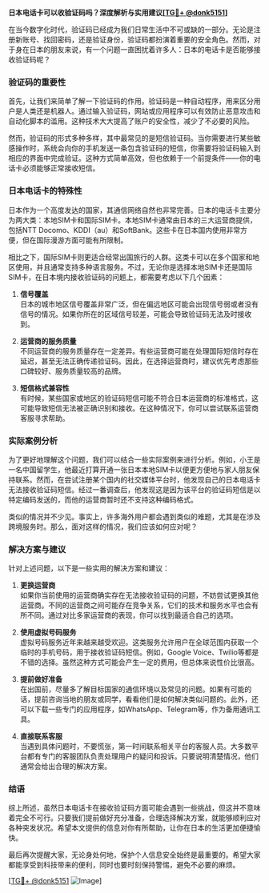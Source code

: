 **日本电话卡可以收验证码吗？深度解析与实用建议[[TG💪+ @donk5151](https://t.me/s/donk5151)]**

在当今数字化时代，验证码已经成为我们日常生活中不可或缺的一部分。无论是注册新账号、找回密码，还是验证身份，验证码都扮演着重要的安全角色。然而，对于身在日本的朋友来说，有一个问题一直困扰着许多人：日本的电话卡是否能够接收验证码呢？

### 验证码的重要性

首先，让我们来简单了解一下验证码的作用。验证码是一种自动程序，用来区分用户是人类还是机器人。通过输入验证码，网站或应用程序可以有效防止恶意攻击和自动化脚本的滥用。这种技术大大提高了账户的安全性，减少了不必要的风险。

然而，验证码的形式多种多样，其中最常见的是短信验证码。当你需要进行某些敏感操作时，系统会向你的手机发送一条包含验证码的短信，你需要将验证码输入到相应的界面中完成验证。这种方式简单高效，但也依赖于一个前提条件——你的电话卡必须能够正常接收短信。

### 日本电话卡的特殊性

日本作为一个高度发达的国家，其通信网络自然也非常完善。日本的电话卡主要分为两大类：本地SIM卡和国际SIM卡。本地SIM卡通常由日本的三大运营商提供，包括NTT Docomo、KDDI（au）和SoftBank。这些卡在日本国内使用非常方便，但在国际漫游方面可能有所限制。

相比之下，国际SIM卡则更适合经常出国旅行的人群。这类卡可以在多个国家和地区使用，并且通常支持多种语言服务。不过，无论你是选择本地SIM卡还是国际SIM卡，在日本境内接收验证码的问题上，都需要考虑以下几个因素：

1. **信号覆盖**  
   日本的城市地区信号覆盖非常广泛，但在偏远地区可能会出现信号弱或者没有信号的情况。如果你所在的区域信号较差，可能会导致验证码无法及时接收到。

2. **运营商的服务质量**  
   不同运营商的服务质量存在一定差异。有些运营商可能在处理国际短信时存在延迟，甚至无法正确传递验证码。因此，在选择运营商时，建议优先考虑那些口碑较好、服务质量较高的品牌。

3. **短信格式兼容性**  
   有时候，某些国家或地区的验证码短信可能不符合日本运营商的标准格式，这可能导致短信无法被正确识别和接收。在这种情况下，你可以尝试联系运营商客服寻求帮助。

### 实际案例分析

为了更好地理解这个问题，我们可以结合一些实际案例来进行分析。例如，小王是一名中国留学生，他最近打算开通一张日本本地SIM卡以便更方便地与家人朋友保持联系。然而，在尝试注册某个国内的社交媒体平台时，他发现自己的日本电话卡无法接收验证码短信。经过一番调查后，他发现这是因为该平台的验证码短信是以特定编码发送的，而他的运营商暂时还不支持这种编码格式。

类似的情况并不少见。事实上，许多海外用户都会遇到类似的难题，尤其是在涉及跨境服务时。那么，面对这样的情况，我们应该如何应对呢？

### 解决方案与建议

针对上述问题，以下是一些实用的解决方案和建议：

1. **更换运营商**  
   如果你当前使用的运营商确实存在无法接收验证码的问题，不妨尝试更换其他运营商。不同的运营商之间可能存在竞争关系，它们的技术和服务水平也会有所不同。通过对比多家运营商的表现，你可以找到最适合自己的选项。

2. **使用虚拟号码服务**  
   虚拟号码服务近年来越来越受欢迎。这类服务允许用户在全球范围内获取一个临时的手机号码，用于接收验证码短信。例如，Google Voice、Twilio等都是不错的选择。虽然这种方式可能会产生一定的费用，但总体来说性价比很高。

3. **提前做好准备**  
   在出国前，尽量多了解目标国家的通信环境以及常见的问题。如果有可能的话，提前咨询当地的朋友或同学，看看他们是如何解决类似问题的。此外，还可以下载一些专门的应用程序，如WhatsApp、Telegram等，作为备用通讯工具。

4. **直接联系客服**  
   当遇到具体问题时，不要慌张，第一时间联系相关平台的客服人员。大多数平台都有专门的客服团队负责处理用户的疑问和投诉。只要说明清楚情况，他们通常会给出合理的解决方案。

### 结语

综上所述，虽然日本电话卡在接收验证码方面可能会遇到一些挑战，但这并不意味着完全不可行。只要我们提前做好充分准备，合理选择解决方案，就能够顺利应对各种突发状况。希望本文提供的信息对你有所帮助，让你在日本的生活更加便捷愉快。

最后再次提醒大家，无论身处何地，保护个人信息安全始终是最重要的。希望大家都能享受到科技带来的便利，同时也要时刻保持警惕，避免不必要的麻烦。

[[TG💪+ @donk5151](https://t.me/s/donk5151) ![Image](https://i.postimg.cc/rwNCRYN7/Snipaste-2025-04-30-17-27-05.png)]